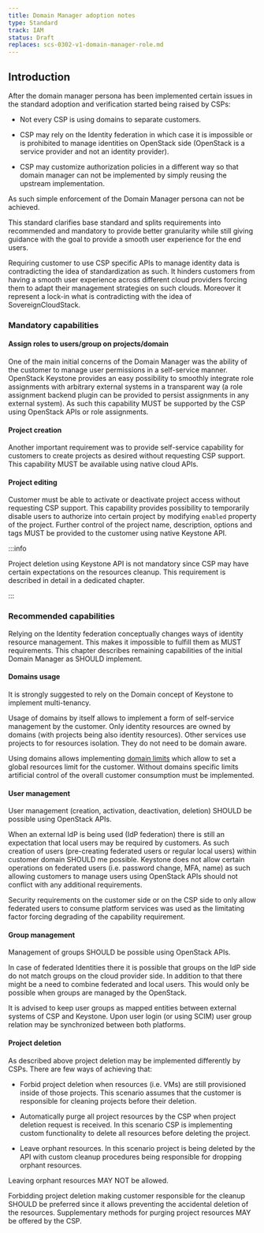 ```yaml
---
title: Domain Manager adoption notes
type: Standard
track: IAM
status: Draft
replaces: scs-0302-v1-domain-manager-role.md
---
```


## Introduction

After the domain manager persona has been implemented certain issues in the
standard adoption and verification started being raised by CSPs:

- Not every CSP is using domains to separate customers.

- CSP may rely on the Identity federation in which case it is impossible or is
prohibited to manage identities on OpenStack side (OpenStack is a service
provider and not an identity provider).

- CSP may customize authorization policies in a different way so that domain
manager can not be implemented by simply reusing the upstream implementation.

As such simple enforcement of the Domain Manager persona can not be achieved.

This standard clarifies base standard and splits requirements into recommended
and mandatory to provide better granularity while still giving guidance with
the goal to provide a smooth user experience for the end users.

Requiring customer to use CSP specific APIs to manage identity data is
contradicting the idea of standardization  as such. It hinders customers from
having a smooth user experience across different cloud providers forcing them
to adapt their management strategies on such clouds. Moreover it represent a
lock-in what is contradicting with the idea of SovereignCloudStack.

### Mandatory capabilities

#### Assign roles to users/group on projects/domain

One of the main initial concerns of the Domain Manager was the ability of the
customer to manage user permissions in a self-service manner. OpenStack
Keystone provides an easy possibility to smoothly integrate role assignments
with arbitrary external systems in a transparent way (a role assignment backend
plugin can be provided to persist assignments in any external system). As such
this capability MUST be supported by the CSP using OpenStack APIs or role
assignments.

#### Project creation

Another important requirement was to provide self-service capability for
customers to create projects as desired without requesting CSP support. This
capability MUST be available using native cloud APIs.

#### Project editing

Customer must be able to activate or deactivate project access without
requesting CSP support. This capability provides possibility to temporarily
disable users to authorize into certain project by modifying `enabled` property
of the project. Further control of the project name, description, options and
tags MUST be provided to the customer using native Keystone API.

:::info

Project deletion using Keystone API is not mandatory since CSP may have certain
expectations on the resources cleanup. This requirement is described in detail
in a dedicated chapter.

:::

### Recommended capabilities

Relying on the Identity federation conceptually changes ways of identity
resource management. This makes it impossible to fulfill them as MUST
requirements. This chapter describes remaining capabilities of the initial
Domain Manager as SHOULD implement.

#### Domains usage

It is strongly suggested to rely on the Domain concept of Keystone to implement
multi-tenancy.

Usage of domains by itself allows to implement a form of self-service management
by the customer. Only identity resources are owned by domains (with projects
being also identity resources). Other services use projects to for resources
isolation. They do not need to be domain aware.

Using domains allows implementing [domain
limits](https://docs.openstack.org/keystone/latest/admin/unified-limits.html#domain-limits)
which allow to set a global resources limit for the customer. Without domains
specific limits artificial control of the overall customer consumption must be
implemented.

#### User management

User management (creation, activation, deactivation, deletion) SHOULD be
possible using OpenStack APIs.

When an external IdP is being used (IdP federation) there is still an
expectation that local users may be required by customers. As such creation of
users (pre-creating federated users or regular local users) within customer
domain SHOULD me possible. Keystone does not allow certain operations on
federated users (i.e. password change, MFA, name) as such allowing customers to
manage users using OpenStack APIs should not conflict with any additional
requirements.

Security requirements on the customer side or on the CSP side to only allow
federated users to consume platform services was used as the limitating factor
forcing degrading of the capability requirement.

#### Group management

Management of groups SHOULD be possible using OpenStack APIs.

In case of federated Identities there it is possible that groups on the IdP
side do not match groups on the cloud provider side. In addition to that there
might be a need to combine federated and local users. This would only be
possible when groups are managed by the OpenStack.

It is advised to keep user groups as mapped entities between external systems
of CSP and Keystone. Upon user login (or using SCIM) user group relation may be
synchronized between both platforms.

#### Project deletion

As described above project deletion may be implemented differently by CSPs.
There are few ways of achieving that:

- Forbid project deletion when resources (i.e. VMs) are still provisioned
inside of those projects. This scenario assumes that the customer is
responsible for cleaning projects before their deletion.

- Automatically purge all project resources by the CSP when project deletion
request is received. In this scenario CSP is implementing custom functionality
to delete all resources before deleting the project.

- Leave orphant resources. In this scenario project is being deleted by the API
with custom cleanup procedures being responsible for dropping orphant resources.

Leaving orphant resources MAY NOT be allowed.

Forbidding project deletion making customer responsible for the cleanup SHOULD
be preferred since it allows preventing the accidental deletion of the
resources. Supplementary methods for purging project resources MAY be offered by
the CSP.
